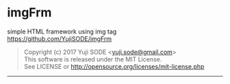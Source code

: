 # imgFrm
simple HTML framework using img tag  
https://github.com/YujiSODE/imgFrm

>Copyright (c) 2017 Yuji SODE \<yuji.sode@gmail.com\>  
>This software is released under the MIT License.  
>See LICENSE or http://opensource.org/licenses/mit-license.php
______
